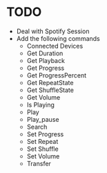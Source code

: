 # TODO
- Deal with Spotify Session
- Add the following commands
    - Connected Devices
    - Get Duration
    - Get Playback
    - Get Progress
    - Get ProgressPercent
    - Get RepeatState
    - Get ShuffleState
    - Get Volume
    - Is Playing
    - Play
    - Play_pause
    - Search
    - Set Progress
    - Set Repeat
    - Set Shuffle
    - Set Volume
    - Transfer
